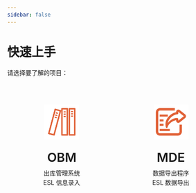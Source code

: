 ```yaml
---
sidebar: false
---
```


# 快速上手

请选择要了解的项目：

<div class="features">
  <div class="feature" onclick="window.location.href='/vuepress06_text03-eslold03-/getting-started/OBM.html'">
    <img src="/ico/obm-logo.svg" alt="OBM 图标" class="feature-logo">
    <h2>OBM</h2>
    <p>出库管理系统<br>ESL 信息录入</p>
  </div>
  <div class="feature" onclick="window.location.href='/vuepress06_text03-eslold03-/getting-started/MDE.html'">
    <img src="/ico/mde-logo.svg" alt="MDE 图标" class="feature-logo">
    <h2>MDE</h2>
    <p>数据导出程序<br>ESL 数据导出</p>
  </div>
</div>

<style>
.features {
  display: grid;
  grid-template-columns: repeat(2, 1fr);
  gap: 2rem;
  max-width: 800px;
  margin: 2rem auto;
  padding: 0 1rem;
}

.feature {
  display: flex;
  flex-direction: column;
  align-items: center;
  text-align: center;
  padding: 2rem;
  border: 1px solid var(--c-border);
  border-radius: 8px;
  transition: all 0.3s ease;
  cursor: pointer;
  background-color: var(--c-bg);
}

.feature:hover {
  transform: translateY(-5px);
  border-color: var(--c-brand);
  box-shadow: 0 4px 12px rgba(0, 0, 0, 0.1);
}

.feature-logo {
  width: 80px;
  height: 80px;
  margin-bottom: 1rem;
}

.feature h2 {
  font-size: 1.8rem;
  font-weight: 600;
  border-bottom: none;
  padding-bottom: 0;
  color: var(--c-brand);
  margin: 0.5rem 0;
}

.feature p {
  color: var(--c-text);
  line-height: 1.6;
  margin: 0;
}

@media (max-width: 719px) {
  .features {
    grid-template-columns: 1fr;
  }
}
</style> 
